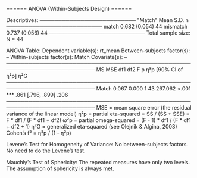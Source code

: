 
====== ANOVA (Within-Subjects Design) ======

Descriptives:
──────────────────────────
  "Match"  Mean    S.D.  n
──────────────────────────
 match    0.682 (0.054) 44
 mismatch 0.737 (0.056) 44
──────────────────────────
Total sample size: N = 44

ANOVA Table:
Dependent variable(s):      rt_mean
Between-subjects factor(s): –
Within-subjects factor(s):  Match
Covariate(s):               –
──────────────────────────────────────────────────────────────────────────
          MS   MSE df1 df2       F     p     η²p [90% CI of η²p] η²G
──────────────────────────────────────────────────────────────────────────
Match  0.067 0.000   1  43 267.062 <.001 ***       .861 [.796, .899]  .206
──────────────────────────────────────────────────────────────────────────
MSE = mean square error (the residual variance of the linear model)
η²p = partial eta-squared = SS / (SS + SSE) = F * df1 / (F * df1 + df2)
ω²p = partial omega-squared = (F - 1) * df1 / (F * df1 + df2 + 1)
η²G = generalized eta-squared (see Olejnik & Algina, 2003)
Cohen’s f² = η²p / (1 - η²p)

Levene’s Test for Homogeneity of Variance:
No between-subjects factors. No need to do the Levene’s test.

Mauchly’s Test of Sphericity:
The repeated measures have only two levels. The assumption of sphericity is always met.

